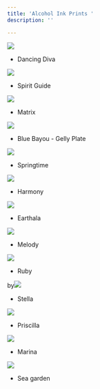 ```yaml
---
title: 'Alcohol Ink Prints '
description: ''

---
```

![](/assets/img/dancing-diva-w72.jpg)

* Dancing Diva

![](/assets/img/spirit-guide-w72.jpg)

* Spirit Guide

![](/assets/img/matrix-w72.jpg)

* Matrix

![](/assets/img/bluebayou-w72.jpeg)

* Blue Bayou - Gelly Plate

![](/assets/img/springtime-w72.jpeg)

* Springtime

![](/assets/img/harmony-w72.jpeg)

* Harmony

![](/assets/img/earthala-w72.jpeg)

* Earthala

![](/assets/img/melody-w72.jpg)

* Melody

![](/assets/img/ruby-w72.jpg)

* Ruby

by![](/assets/img/stella-w72.jpg)

* Stella

![](/assets/img/pricilla-w72.jpeg)

* Priscilla

![](/assets/img/marina-w72.jpeg)

* Marina

![](/assets/img/sea-graden-w72.jpg)

* Sea garden